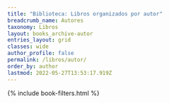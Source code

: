 ```yaml
---
title: "Biblioteca: Libros organizados por autor"
breadcrumb_name: Autores
taxonomy: Libros
layout: books_archive-autor
entries_layout: grid
classes: wide
author_profile: false
permalink: /libros/autor/
order_by: author
lastmod: 2022-05-27T13:53:17.919Z
---
```


{% include book-filters.html %}


